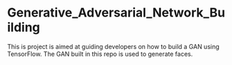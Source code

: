 # Generative_Adversarial_Network_Building
This is project is aimed at guiding developers on how to build a GAN using TensorFlow. The GAN built in this repo is used to generate faces.
